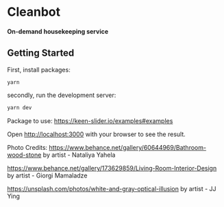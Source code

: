 # Cleanbot
#### On-demand housekeeping service

## Getting Started

First, install packages:
```bash
yarn
```

secondly, run the development server:
```bash
yarn dev
```

Package to use:
https://keen-slider.io/examples#examples

Open [http://localhost:3000](http://localhost:3000) with your browser to see the result.

Photo Credits:
https://www.behance.net/gallery/60644969/Bathroom-wood-stone
by artist - Nataliya Yahela

https://www.behance.net/gallery/173629859/Living-Room-Interior-Design
by artist - Giorgi Mamaladze

https://unsplash.com/photos/white-and-gray-optical-illusion
by artist - JJ Ying

  